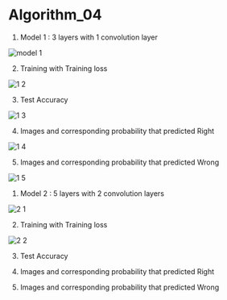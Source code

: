 # Algorithm_04

1. Model 1 : 3 layers with 1 convolution layer

![model 1](https://user-images.githubusercontent.com/57309874/83330124-210ed300-a2c8-11ea-8190-763d167b829a.png)

2. Training with Training loss

![1 2](https://user-images.githubusercontent.com/57309874/83330446-e312ae80-a2c9-11ea-8621-4c345b055ec2.png)

3. Test Accuracy

![1 3](https://user-images.githubusercontent.com/57309874/83330541-91b6ef00-a2ca-11ea-8afd-4873ec0bf257.png)

4. Images and corresponding probability that predicted Right

![1 4](https://user-images.githubusercontent.com/57309874/83330656-962fd780-a2cb-11ea-92f8-912138cfa2b6.png)

5. Images and corresponding probability that predicted Wrong

![1 5](https://user-images.githubusercontent.com/57309874/83330703-fc1c5f00-a2cb-11ea-9e1e-7c661629711e.png)





1. Model 2 : 5 layers with 2 convolution layers

![2 1](https://user-images.githubusercontent.com/57309874/83330756-61705000-a2cc-11ea-879f-e07585267eff.png)

2. Training with Training loss

![2 2](https://user-images.githubusercontent.com/57309874/83330854-ef4c3b00-a2cc-11ea-8449-d53a4f64be7f.png)

3. Test Accuracy



4. Images and corresponding probability that predicted Right



5. Images and corresponding probability that predicted Wrong







